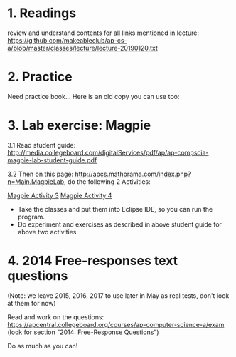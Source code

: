 # 1. Readings

review and understand contents for all links mentioned in lecture: https://github.com/makeableclub/ap-cs-a/blob/master/classes/lecture/lecture-20190120.txt

# 2. Practice

Need practice book...
Here is an old copy you can use too:


# 3. Lab exercise: Magpie

3.1 Read student guide: http://media.collegeboard.com/digitalServices/pdf/ap/ap-compscia-magpie-lab-student-guide.pdf

3.2 Then on this page: http://apcs.mathorama.com/index.php?n=Main.MagpieLab, do the following 2 Activities:

[Magpie Activity 3](https://mathorama.com/apcs/pmwiki.php?n=Main.MagpieActivity3)
[Magpie Activity 4](https://mathorama.com/apcs/pmwiki.php?n=Main.MagpieActivity4)
- Take the classes and put them into Eclipse IDE, so you can run the program.
- Do experiment and exercises as described in above student guide for above two activities


# 4. 2014 Free-responses text questions
(Note: we leave 2015, 2016, 2017 to use later in May as real tests, don't look at them for now)

Read and work on the questions:
https://apcentral.collegeboard.org/courses/ap-computer-science-a/exam  
(look for section "2014: Free-Response Questions")

Do as much as you can!

